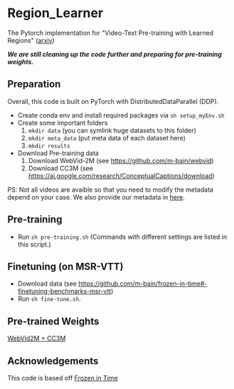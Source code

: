 # Region_Learner
The Pytorch implementation for "Video-Text Pre-training with Learned Regions"
([arxiv](https://arxiv.org/pdf/2112.01194.pdf))

***We are still cleaning up the code further and preparing for pre-training weights.***

## Preparation
Overall, this code is built on PyTorch with DistributedDataParallel (DDP).
- Create conda env and install required packages via `sh setup_myEnv.sh`
- Create some important folders
	1. `mkdir data` (you can symlink huge datasets to this folder)
	2. `mkdir meta_data` (put meta data of each dataset here)
	3. `mkdir results`
- Download Pre-training data
	1. Download WebVid-2M (see https://github.com/m-bain/webvid)
	2. Download CC3M (see https://ai.google.com/research/ConceptualCaptions/download)

PS: Not all videos are avaible so that you need to modify the metadata depend on your case. We also provide our metadata in [here]("").


## Pre-training 
- Run `sh pre-training.sh` (Commands with different settings are listed in this script.)

## Finetuning (on MSR-VTT)
- Download data (see https://github.com/m-bain/frozen-in-time#-finetuning-benchmarks-msr-vtt)
- Run `sh fine-tune.sh`.

## Pre-trained Weights
[WebVid2M + CC3M]("")

## Acknowledgements 
This code is based off [Frozen in Time](https://github.com/m-bain/frozen-in-time "Frozen in Time")





